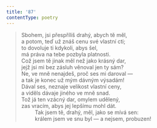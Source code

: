 ```yaml
---
title: '87'
contentType: poetry
---
```


> Sbohem, jsi přespříliš drahý, abych tě měl,  
> a potom, teď už znáš cenu své vlastní cti;  
> to dovoluje ti kdykoli, abys šel,  
> má práva na tebe pozbyla platnosti.  
> Což jsem tě jinak měl než jako krásný dar,  
> jejž jsi mi bez zásluh věnoval jen ty sám?  
> Ne, ve mně nenajdeš, proč ses mi daroval —  
> a tak je konec už mým dávným výsadám!  
> Dával ses, neznaje velikost vlastní ceny,  
> a viděls dávaje jiného ve mně snad.  
> Tož já ten vzácný dar, omylem udělený,  
> zas vracím, abys jej lepšímu mohl dát.  
>          Tak jsem tě, drahý, měl, jako se mívá sen:  
>          králem jsem ve snu byl — a nejsem, probuzen!
